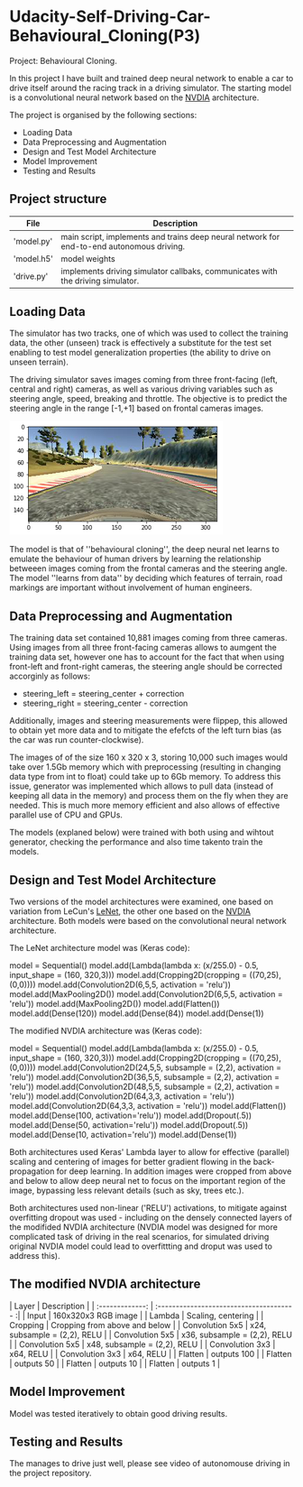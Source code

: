 # Udacity-Self-Driving-Car-Behavioural_Cloning(P3)

Project: Behavioural Cloning.

In this project I have built and trained deep neural network to enable a car to drive itself around the racing track in a driving simulator. The starting model is a convolutional neural network based on the [NVDIA](https://arxiv.org/pdf/1704.07911.pdf) architecture.

The project is organised by the following sections:
* Loading Data
* Data Preprocessing and Augmentation
* Design and Test Model Architecture
* Model Improvement
* Testing and Results

## Project structure
|      File       |               Description                                                                                            |
|---------------- |----------------------------------------------------------------------------------------------------------------------|
|   'model.py'    | main script, implements and trains deep neural network for end-to-end autonomous driving.                            |              
|   'model.h5'    | model weights                                                                                                        |
|   'drive.py'    | implements driving simulator callbaks, communicates with the driving simulator.                                      |

## Loading Data
The simulator has two tracks, one of which was used to collect the training data, the other (unseen) track is effectively a substitute for the test set enabling to test model generalization properties (the ability to drive on unseen terrain).

The driving simulator saves images coming from three front-facing (left, central and right) cameras, as well as various driving variables such as steering angle, speed, breaking and throttle. The objective is to predict the steering angle in the range [-1,+1] based on frontal cameras images.

!['Frontal camera image'](images/front_camera_image.png)

The model is that of ''behavioural cloning'', the deep neural net learns to emulate the behaviour of human drivers by learning the relationship betweeen images coming from the frontal cameras and the steering angle. The model ''learns from data'' by deciding which features of terrain, road markings are important without involvement of human engineers.

## Data Preprocessing and Augmentation
The training data set contained 10,881 images coming from three cameras. Using images from all three front-facing cameras allows to aumgent the training data set, however one has to account for the fact that when using front-left and front-right cameras, the steering angle should be corrected accorginly as follows:

* steering_left = steering_center + correction
* steering_right = steering_center - correction
 
Additionally, images and steering measurements were flippep, this allowed to obtain yet more data and to mitigate the efefcts of the left turn bias (as the car was run counter-clockwise).

The images of of the size 160 x 320 x 3, storing 10,000 such images would take over 1.5Gb memory which with preprocessing (resulting in changing data type from int to float) could take up to 6Gb memory. To address this issue, generator was implemented which allows to pull data (instead of keeping all data in the memory) and process them on the fly when they are needed. This is much more memory efficient and also allows of effective parallel use of CPU and GPUs.

The models (explaned below) were trained with both using and wihtout generator, checking the performance and also time takento train the models.


## Design and Test Model Architecture

Two versions of the model architectures were examined, one based on variation from LeCun's [LeNet](http://yann.lecun.com/exdb/lenet/), the other one based on the [NVDIA](https://arxiv.org/pdf/1704.07911.pdf) architecture. Both models were based on the convolutional neural network architecture.

The LeNet architecture model was (Keras code):

model = Sequential()
model.add(Lambda(lambda x: (x/255.0) - 0.5, input_shape = (160, 320,3)))
model.add(Cropping2D(cropping = ((70,25),(0,0))))
model.add(Convolution2D(6,5,5, activation = 'relu'))
model.add(MaxPooling2D())
model.add(Convolution2D(6,5,5, activation = 'relu'))
model.add(MaxPooling2D())
model.add(Flatten())
model.add(Dense(120))
model.add(Dense(84))
model.add(Dense(1))

The modified NVDIA architecture was (Keras code):

model = Sequential()
model.add(Lambda(lambda x: (x/255.0) - 0.5, input_shape = (160, 320,3)))
model.add(Cropping2D(cropping = ((70,25),(0,0))))
model.add(Convolution2D(24,5,5, subsample = (2,2), activation = 'relu'))
model.add(Convolution2D(36,5,5, subsample = (2,2), activation = 'relu'))
model.add(Convolution2D(48,5,5, subsample = (2,2), activation = 'relu'))
model.add(Convolution2D(64,3,3, activation = 'relu'))
model.add(Convolution2D(64,3,3, activation = 'relu'))
model.add(Flatten())
model.add(Dense(100, activation='relu'))
model.add(Dropout(.5))
model.add(Dense(50, activation='relu'))
model.add(Dropout(.5))
model.add(Dense(10, activation='relu'))
model.add(Dense(1)) 

Both architectures used Keras' Lambda layer to allow for effective (parallel) scaling and centering of images for better gradient flowing in the back-propagation for deep learning. In addition images were cropped from above and below to allow deep neural net to focus on the important region of the image, bypassing less relevant details (such as sky, trees etc.).

Both architectures used non-linear ('RELU') activations, to mitigate against overfitting dropout was used - including on the densely connected layers of the modifided NVDIA architecture (NVDIA model was designed for more complicated task of driving in the real scenarios, for simulated driving original NVDIA model could lead to overfittting and droput was used to address this).


## The modified NVDIA architecture


|      Layer      |               Description                |
| :-------------: | :-------------------------------------- :|
|      Input      |        160x320x3 RGB image               |
|      Lambda     |        Scaling, centering                |
|      Cropping   |        Cropping from above and below     |
| Convolution 5x5 |        x24, subsample = (2,2), RELU      |
| Convolution 5x5 |        x36, subsample = (2,2), RELU      |
| Convolution 5x5 |        x48, subsample = (2,2), RELU      |
| Convolution 3x3 |        x64, RELU                         |
| Convolution 3x3 |        x64, RELU                         |
|      Flatten    |        outputs 100                       |
|      Flatten    |        outputs 50                        |
|      Flatten    |        outputs 10                        |
|      Flatten    |        outputs 1                         |

## Model Improvement

Model was tested iteratively to obtain good driving results.

## Testing and Results

The manages to drive just well, please see video of autonomouse driving in the project repository.




